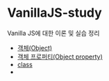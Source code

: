 # VanillaJS-study
Vanilla JS에 대한 이론 및 실습 정리
<br>
<ul>
<li><a href="/object/object.md">객체(Object)</a></li>
<li><a href="/obj-property/obj-property.md">객체 프로퍼티(Object property)</a></li>
<li><a href="/class/class.md">class</a></li>
<li><a href="/promise,async,await/promise,async,await.md"></a></li>
</ul>